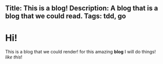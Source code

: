 Title: This is a blog!
Description: A blog that is a blog that we could read.
Tags: tdd, go
---

# Hi!
This is a blog that we could render!
for this amazing **blog** I will do things! _like this_!
